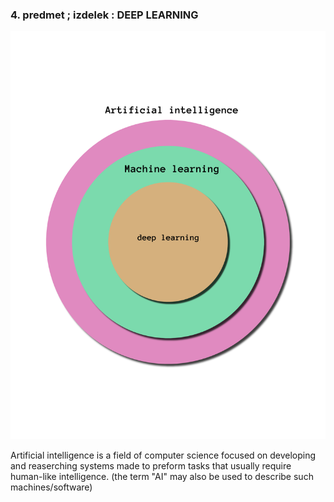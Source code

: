 


### 4. predmet ; izdelek : DEEP LEARNING

<!--  -->
![ai vs machine learning vs deep learning](/assets/ai_ml_dl.png)

Artificial intelligence is a field of computer science focused on developing and reaserching systems made to preform tasks that usually require human-like intelligence.
(the term "AI" may also be used to describe such machines/software)